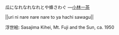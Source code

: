 瓜になれなれなれとや蜂さわぐ
—[小林一茶](https://ja.wikipedia.org/wiki/小林一茶)

||uri ni nare nare nare to ya hachi sawagu||

浮世絵: Sasajima Kihei, Mt. Fuji and the Sun, ca. 1950